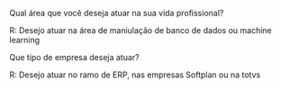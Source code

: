 Qual área que você deseja atuar na sua vida profissional?

R: Desejo atuar na área de maniulação de banco de dados ou machine learning

Que tipo de empresa deseja atuar?

R: Desejo atuar no ramo de ERP, nas empresas Softplan ou na totvs
